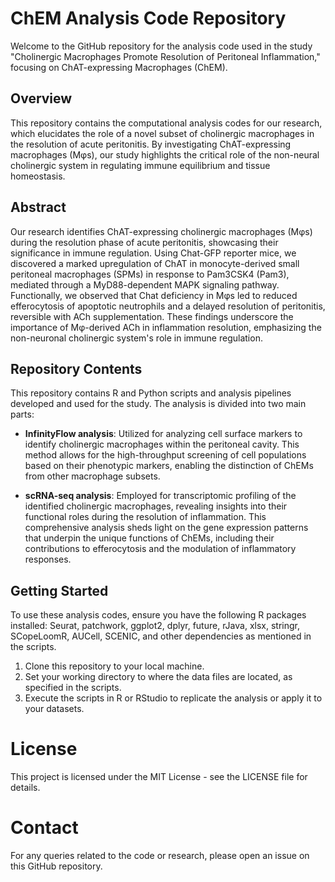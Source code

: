 # ChEM Analysis Code Repository
Welcome to the GitHub repository for the analysis code used in the study "Cholinergic Macrophages Promote Resolution of Peritoneal Inflammation," focusing on ChAT-expressing Macrophages (ChEM).

## Overview
This repository contains the computational analysis codes for our research, which elucidates the role of a novel subset of cholinergic macrophages in the resolution of acute peritonitis. By investigating ChAT-expressing macrophages (Mφs), our study highlights the critical role of the non-neural cholinergic system in regulating immune equilibrium and tissue homeostasis.

## Abstract
Our research identifies ChAT-expressing cholinergic macrophages (Mφs) during the resolution phase of acute peritonitis, showcasing their significance in immune regulation. Using Chat-GFP reporter mice, we discovered a marked upregulation of ChAT in monocyte-derived small peritoneal macrophages (SPMs) in response to Pam3CSK4 (Pam3), mediated through a MyD88-dependent MAPK signaling pathway. Functionally, we observed that Chat deficiency in Mφs led to reduced efferocytosis of apoptotic neutrophils and a delayed resolution of peritonitis, reversible with ACh supplementation. These findings underscore the importance of Mφ-derived ACh in inflammation resolution, emphasizing the non-neuronal cholinergic system's role in immune regulation.

## Repository Contents
This repository contains R and Python scripts and analysis pipelines developed and used for the study. The analysis is divided into two main parts:

- **InfinityFlow analysis**: Utilized for analyzing cell surface markers to identify cholinergic macrophages within the peritoneal cavity. This method allows for the high-throughput screening of cell populations based on their phenotypic markers, enabling the distinction of ChEMs from other macrophage subsets.

- **scRNA-seq analysis**: Employed for transcriptomic profiling of the identified cholinergic macrophages, revealing insights into their functional roles during the resolution of inflammation. This comprehensive analysis sheds light on the gene expression patterns that underpin the unique functions of ChEMs, including their contributions to efferocytosis and the modulation of inflammatory responses.

## Getting Started
To use these analysis codes, ensure you have the following R packages installed: Seurat, patchwork, ggplot2, dplyr, future, rJava, xlsx, stringr, SCopeLoomR, AUCell, SCENIC, and other dependencies as mentioned in the scripts.

1. Clone this repository to your local machine.
2. Set your working directory to where the data files are located, as specified in the scripts.
3. Execute the scripts in R or RStudio to replicate the analysis or apply it to your datasets.

# License
This project is licensed under the MIT License - see the LICENSE file for details.

# Contact
For any queries related to the code or research, please open an issue on this GitHub repository.
